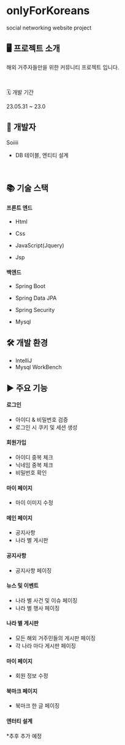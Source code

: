 # onlyForKoreans
social networking website project

## 🖥 프로젝트 소개
해외 거주자들만을 위한 커뮤니티 프로젝트 입니다.

<br/>

🗓 개발 기간

23.05.31 ~ 23.0

## 👩 개발자

Soiiii
+ DB 테이블, 엔티티 설계

<br/>

## 📚 기술 스택

#### 프론트 엔드
+ Html

+ Css

+ JavaScript(Jquery)

+ Jsp

#### 백엔드
+ Spring Boot

+ Spring Data JPA

+ Spring Security

+ Mysql 

## 🛠 개발 환경

+ IntelliJ
+ Mysql WorkBench

## ▶ 주요 기능


#### 로그인
- 아이디 & 비밀번호 검증
- 로그인 시 쿠키 및 세션 생성

#### 회원가입
- 아이디 중복 체크
- 닉네임 중복 체크
- 비밀번호 확인

#### 마이 페이지
- 마이 이미지 수정

#### 메인 페이지
- 공지사항
- 나라 별 게시판 

#### 공지사항
- 공지사항 페이징

#### 뉴스 및 이벤트
- 나라 별 사건 및 이슈 페이징
- 나라 별 행사 페이징

#### 나라 별 게시판
- 모든 해외 거주민들의 게시판 페이징
- 각 나라 마다 게시판 페이징

#### 마이 페이지
- 회원 정보 수정

#### 북마크 페이지
- 북마크 한 글 페이징
  
#### 엔터티 설계
*추후 추가 예정

<br/>
